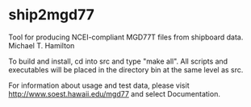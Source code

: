 # ship2mgd77
Tool for producing NCEI-compliant MGD77T files from shipboard data.
Michael T. Hamilton

To build and install, cd into src and type "make all".
All scripts and executables will be placed in the directory bin
at the same level as src.

For information about usage and test data, please visit
http://www.soest.hawaii.edu/mgd77 and select Documentation.

